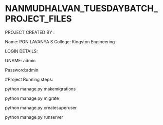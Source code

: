 # NANMUDHALVAN_TUESDAYBATCH_PROJECT_FILES

PROJECT CREATED BY : 

Name: PON LAVANYA S
College: Kingston Engineering 





LOGIN DETAILS:


UNAME: admin


Password:admin




#Project Running steps:

python manage.py makemigrations

python manage.py migrate

python manage.py createsuperuser

python manage.py runserver
